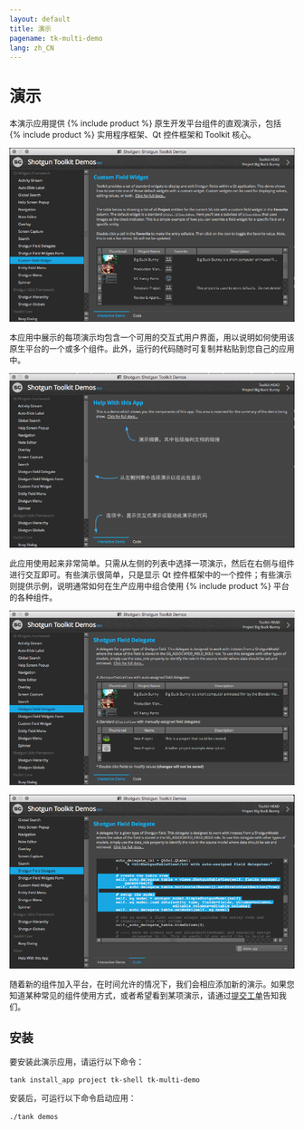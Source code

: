 ```yaml
---
layout: default
title: 演示
pagename: tk-multi-demo
lang: zh_CN
---
```


# 演示

本演示应用提供 {% include product %} 原生开发平台组件的直观演示，包括 {% include product %} 实用程序框架、Qt 控件框架和 Toolkit 核心。

![演示应用](../images/apps/multi-demo-demo_app.png)

本应用中展示的每项演示均包含一个可用的交互式用户界面，用以说明如何使用该原生平台的一个或多个组件。此外，运行的代码随时可复制并粘贴到您自己的应用中。

![演示基础知识](../images/apps/multi-demo-help_demo.png)

此应用使用起来非常简单。只需从左侧的列表中选择一项演示，然后在右侧与组件进行交互即可。有些演示很简单，只是显示 Qt 控件框架中的一个控件；有些演示则提供示例，说明通常如何在生产应用中组合使用 {% include product %} 平台的各种组件。

![示例演示](../images/apps/multi-demo-delegate_demo.png)

![“代码”选项卡](../images/apps/multi-demo-code_tab.png)

随着新的组件加入平台，在时间允许的情况下，我们会相应添加新的演示。如果您知道某种常见的组件使用方式，或者希望看到某项演示，请通过[提交工单](https://knowledge.autodesk.com/zh-hans/contact-support)告知我们。

## 安装

要安装此演示应用，请运行以下命令：

```
tank install_app project tk-shell tk-multi-demo
```

安装后，可运行以下命令启动应用：

`./tank demos`
